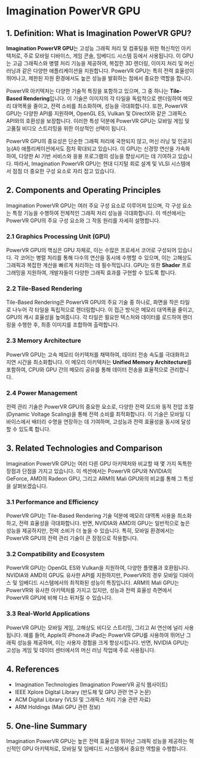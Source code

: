 # Imagination PowerVR GPU

## 1. Definition: What is **Imagination PowerVR GPU**?
**Imagination PowerVR GPU**는 고성능 그래픽 처리 및 컴퓨팅을 위한 혁신적인 아키텍처로, 주로 모바일 디바이스, 게임 콘솔, 임베디드 시스템 등에서 사용됩니다. 이 GPU는 고급 그래픽스와 병렬 처리 기능을 제공하여, 복잡한 3D 렌더링, 이미지 처리 및 머신 러닝과 같은 다양한 애플리케이션을 지원합니다. PowerVR GPU는 특히 전력 효율성이 뛰어나고, 제한된 자원 환경에서도 높은 성능을 발휘하는 점에서 중요한 역할을 합니다.

PowerVR 아키텍처는 다양한 기술적 특징을 포함하고 있으며, 그 중 하나는 **Tile-Based Rendering**입니다. 이 기술은 이미지의 각 타일을 독립적으로 렌더링하여 메모리 대역폭을 줄이고, 전력 소비를 최소화하며, 성능을 극대화합니다. 또한, PowerVR GPU는 다양한 API를 지원하며, OpenGL ES, Vulkan 및 DirectX와 같은 그래픽스 API와의 호환성을 보장합니다. 이러한 특성 덕분에 PowerVR GPU는 모바일 게임 및 고품질 비디오 스트리밍을 위한 이상적인 선택이 됩니다.

PowerVR GPU의 중요성은 단순한 그래픽 처리에 국한되지 않고, 머신 러닝 및 인공지능(AI) 애플리케이션에서도 점차 확대되고 있습니다. 이 GPU는 신경망 연산을 가속화하여, 다양한 AI 기반 서비스와 응용 프로그램의 성능을 향상시키는 데 기여하고 있습니다. 따라서, Imagination PowerVR GPU는 현대 디지털 회로 설계 및 VLSI 시스템에서 점점 더 중요한 구성 요소로 자리 잡고 있습니다.

## 2. Components and Operating Principles
Imagination PowerVR GPU는 여러 주요 구성 요소로 이루어져 있으며, 각 구성 요소는 특정 기능을 수행하여 전체적인 그래픽 처리 성능을 극대화합니다. 이 섹션에서는 PowerVR GPU의 주요 구성 요소와 그 작동 원리를 자세히 설명합니다.

### 2.1 Graphics Processing Unit (GPU)
PowerVR GPU의 핵심은 GPU 자체로, 이는 수많은 프로세서 코어로 구성되어 있습니다. 각 코어는 병렬 처리를 통해 다수의 연산을 동시에 수행할 수 있으며, 이는 고해상도 그래픽과 복잡한 계산을 빠르게 처리하는 데 필수적입니다. GPU는 또한 **Shader** 프로그래밍을 지원하여, 개발자들이 다양한 그래픽 효과를 구현할 수 있도록 합니다.

### 2.2 Tile-Based Rendering
Tile-Based Rendering은 PowerVR GPU의 주요 기술 중 하나로, 화면을 작은 타일로 나누어 각 타일을 독립적으로 렌더링합니다. 이 접근 방식은 메모리 대역폭을 줄이고, GPU의 캐시 효율성을 높여줍니다. 각 타일은 필요한 텍스처와 데이터를 로드하여 렌더링을 수행한 후, 최종 이미지를 조합하여 출력합니다.

### 2.3 Memory Architecture
PowerVR GPU는 고속 메모리 아키텍처를 채택하여, 데이터 전송 속도를 극대화하고 지연 시간을 최소화합니다. 이 메모리 아키텍처는 **Unified Memory Architecture**를 포함하여, CPU와 GPU 간의 메모리 공유를 통해 데이터 전송을 효율적으로 관리합니다.

### 2.4 Power Management
전력 관리 기술은 PowerVR GPU의 중요한 요소로, 다양한 전력 모드와 동적 전압 조절(Dynamic Voltage Scaling)을 통해 전력 소비를 최적화합니다. 이 기술은 모바일 디바이스에서 배터리 수명을 연장하는 데 기여하며, 고성능과 전력 효율성을 동시에 달성할 수 있도록 합니다.

## 3. Related Technologies and Comparison
Imagination PowerVR GPU는 여러 다른 GPU 아키텍처와 비교할 때 몇 가지 독특한 장점과 단점을 가지고 있습니다. 이 섹션에서는 PowerVR GPU와 NVIDIA의 GeForce, AMD의 Radeon GPU, 그리고 ARM의 Mali GPU와의 비교를 통해 그 특성을 살펴보겠습니다.

### 3.1 Performance and Efficiency
PowerVR GPU는 Tile-Based Rendering 기술 덕분에 메모리 대역폭 사용을 최소화하고, 전력 효율성을 극대화합니다. 반면, NVIDIA와 AMD의 GPU는 일반적으로 높은 성능을 제공하지만, 전력 소비가 더 높을 수 있습니다. 특히, 모바일 환경에서는 PowerVR GPU의 전력 관리 기술이 큰 장점으로 작용합니다.

### 3.2 Compatibility and Ecosystem
PowerVR GPU는 OpenGL ES와 Vulkan을 지원하여, 다양한 플랫폼과 호환됩니다. NVIDIA와 AMD의 GPU도 유사한 API를 지원하지만, PowerVR의 경우 모바일 디바이스 및 임베디드 시스템에서의 최적화된 성능이 특징입니다. ARM의 Mali GPU는 PowerVR와 유사한 아키텍처를 가지고 있지만, 성능과 전력 효율성 측면에서 PowerVR GPU에 비해 다소 뒤처질 수 있습니다.

### 3.3 Real-World Applications
PowerVR GPU는 모바일 게임, 고해상도 비디오 스트리밍, 그리고 AI 연산에 널리 사용됩니다. 예를 들어, Apple의 iPhone과 iPad는 PowerVR GPU를 사용하여 뛰어난 그래픽 성능을 제공하며, 이는 사용자 경험을 크게 향상시킵니다. 반면, NVIDIA GPU는 고성능 게임 및 데이터 센터에서의 머신 러닝 작업에 주로 사용됩니다.

## 4. References
- Imagination Technologies (Imagination PowerVR 공식 웹사이트)
- IEEE Xplore Digital Library (반도체 및 GPU 관련 연구 논문)
- ACM Digital Library (VLSI 및 그래픽스 처리 기술 관련 자료)
- ARM Holdings (Mali GPU 관련 정보)

## 5. One-line Summary
Imagination PowerVR GPU는 높은 전력 효율성과 뛰어난 그래픽 성능을 제공하는 혁신적인 GPU 아키텍처로, 모바일 및 임베디드 시스템에서 중요한 역할을 수행합니다.